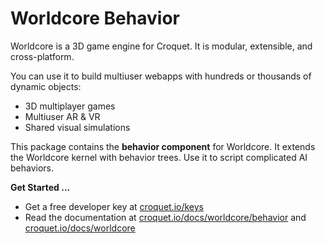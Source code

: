 # Worldcore Behavior

Worldcore is a 3D game engine for Croquet. It is modular, extensible, and cross-platform.

You can use it to build multiuser webapps with hundreds or thousands of dynamic objects:

* 3D multiplayer games
* Multiuser AR & VR
* Shared visual simulations

This package contains the **behavior component** for Worldcore. It extends the Worldcore kernel with behavior trees. Use it to script complicated AI behaviors.

**Get Started ...**

* Get a free developer key at [croquet.io/keys](https://croquet.io/keys/)
* Read the documentation at [croquet.io/docs/worldcore/behavior](https://croquet.io/docs/croquet/worldcore/behavior) and [croquet.io/docs/worldcore](https://croquet.io/docs/croquet/worldcore)
